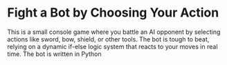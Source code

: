 # Fight a Bot by Choosing Your Action
This is a small console game where you battle an AI opponent by selecting actions like sword, bow, shield, or other tools. The bot is tough to beat, relying on a dynamic if-else logic system that reacts to your moves in real time. The bot is written in Python
